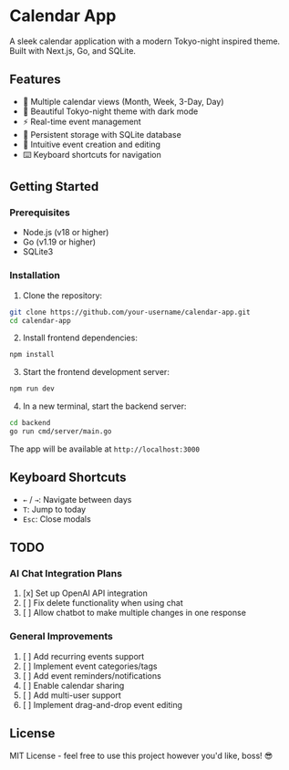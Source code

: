 # Calendar App

A sleek calendar application with a modern Tokyo-night inspired theme. Built with Next.js, Go, and SQLite.

## Features

- 📅 Multiple calendar views (Month, Week, 3-Day, Day)
- 🎨 Beautiful Tokyo-night theme with dark mode
- ⚡ Real-time event management
- 🔄 Persistent storage with SQLite database
- 🎯 Intuitive event creation and editing
- ⌨️ Keyboard shortcuts for navigation

## Getting Started

### Prerequisites

- Node.js (v18 or higher)
- Go (v1.19 or higher)
- SQLite3

### Installation

1. Clone the repository:
```bash
git clone https://github.com/your-username/calendar-app.git
cd calendar-app
```

2. Install frontend dependencies:
```bash
npm install
```

3. Start the frontend development server:
```bash
npm run dev
```

4. In a new terminal, start the backend server:
```bash
cd backend
go run cmd/server/main.go
```

The app will be available at `http://localhost:3000`

## Keyboard Shortcuts

- `←` / `→`: Navigate between days
- `T`: Jump to today
- `Esc`: Close modals

## TODO

### AI Chat Integration Plans
1. [x] Set up OpenAI API integration
2. [ ] Fix delete functionality when using chat
3. [ ] Allow chatbot to make multiple changes in one response

### General Improvements
1. [ ] Add recurring events support
2. [ ] Implement event categories/tags
3. [ ] Add event reminders/notifications
4. [ ] Enable calendar sharing
5. [ ] Add multi-user support
6. [ ] Implement drag-and-drop event editing

## License

MIT License - feel free to use this project however you'd like, boss! 😎
